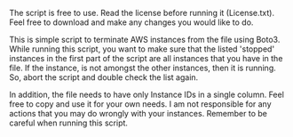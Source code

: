 The script is free to use. Read the license before running it (License.txt). Feel free to download and make any changes you would like to do. 

This is simple script to terminate AWS instances from the file using Boto3. While running this script, you want to make sure that the listed 'stopped' instances in the first part of the script are all instances that you have in the file. If the instance, is not amongst the other instances, then it is running. So, abort the script and double check the list again. 

In addition, the file needs to have only Instance IDs in a single column. Feel free to copy and use it for your own needs. I am not responsible for any actions that you may do wrongly with your instances. Remember to be careful when running this script.

